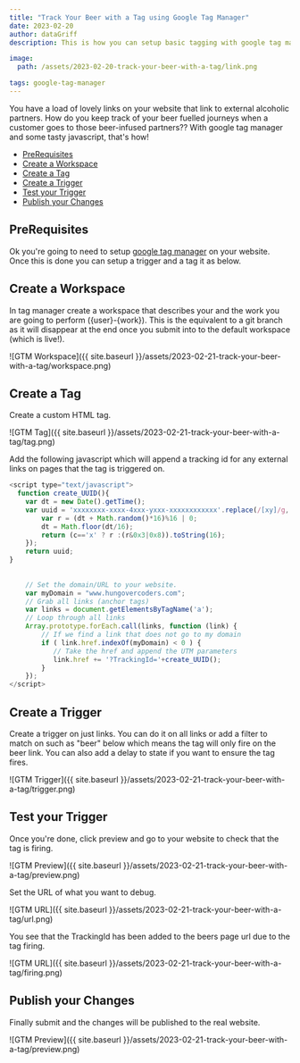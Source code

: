 ```yaml
---
title: "Track Your Beer with a Tag using Google Tag Manager"
date: 2023-02-20
author: dataGriff
description: This is how you can setup basic tagging with google tag manager so you can track traffic leaving your website with a unique identifier that gets generated on links

image:
  path: /assets/2023-02-20-track-your-beer-with-a-tag/link.png

tags: google-tag-manager
---
```


You have a load of lovely links on your website that link to external alcoholic partners. How do you keep track of your beer fuelled journeys when a customer goes to those beer-infused partners?? With google tag manager and some tasty javascript, that's how!


- [PreRequisites](#prerequisites)
- [Create a Workspace](#create-a-workspace)
- [Create a Tag](#create-a-tag)
- [Create a Trigger](#create-a-trigger)
- [Test your Trigger](#test-your-trigger)
- [Publish your Changes](#publish-your-changes)

## PreRequisites

Ok you're going to need to setup [google tag manager](https://support.google.com/tagmanager/answer/6103696?hl=en) on your website. Once this is done you can setup a trigger and a tag it as below.

## Create a Workspace

In tag manager create a workspace that describes your and the work you are going to perform ({user}-{work}). This is the equivalent to a git branch as it will disappear at the end once you submit into to the default workspace (which is live!).

![GTM Workspace]({{ site.baseurl }}/assets/2023-02-21-track-your-beer-with-a-tag/workspace.png)

## Create a Tag

Create a custom HTML tag.

![GTM Tag]({{ site.baseurl }}/assets/2023-02-21-track-your-beer-with-a-tag/tag.png)

Add the following javascript which will append a tracking id for any external links on pages that the tag is triggered on.

```javascript
<script type="text/javascript">
  function create_UUID(){
    var dt = new Date().getTime();
    var uuid = 'xxxxxxxx-xxxx-4xxx-yxxx-xxxxxxxxxxxx'.replace(/[xy]/g, function(c) {
        var r = (dt + Math.random()*16)%16 | 0;
        dt = Math.floor(dt/16);
        return (c=='x' ? r :(r&0x3|0x8)).toString(16);
    });
    return uuid;
}
  
  
    // Set the domain/URL to your website.
    var myDomain = "www.hungovercoders.com";
    // Grab all links (anchor tags)
    var links = document.getElementsByTagName('a');
    // Loop through all links
    Array.prototype.forEach.call(links, function (link) {
        // If we find a link that does not go to my domain
        if ( link.href.indexOf(myDomain) < 0 ) {
           // Take the href and append the UTM parameters
           link.href += '?TrackingId='+create_UUID();
        }
    });
</script>
```

## Create a Trigger

Create a trigger on just links. You can do it on all links or add a filter to match on such as "beer" below which means the tag will only fire on the beer link. You can also add a delay to state if you want to ensure the tag fires.

![GTM Trigger]({{ site.baseurl }}/assets/2023-02-21-track-your-beer-with-a-tag/trigger.png)

## Test your Trigger

Once you're done, click preview and go to your website to check that the tag is firing.

![GTM Preview]({{ site.baseurl }}/assets/2023-02-21-track-your-beer-with-a-tag/preview.png)

Set the URL of what you want to debug.

![GTM URL]({{ site.baseurl }}/assets/2023-02-21-track-your-beer-with-a-tag/url.png)

You see that the TrackingId has been added to the beers page url due to the tag firing.

![GTM URL]({{ site.baseurl }}/assets/2023-02-21-track-your-beer-with-a-tag/firing.png)

## Publish your Changes

Finally submit and the changes will be published to the real website.

![GTM Preview]({{ site.baseurl }}/assets/2023-02-21-track-your-beer-with-a-tag/preview.png)
